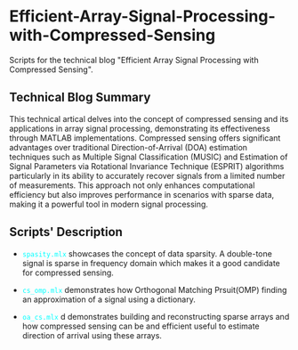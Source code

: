 # Efficient-Array-Signal-Processing-with-Compressed-Sensing
Scripts for the technical blog "Efficient Array Signal Processing with Compressed Sensing".

## Technical Blog Summary
This technical artical delves into the concept of compressed sensing and its applications in array signal processing, demonstrating its effectiveness through MATLAB implementations.
Compressed sensing offers significant advantages over traditional Direction-of-Arrival (DOA) estimation techniques such as Multiple Signal Classification (MUSIC) and Estimation of Signal Parameters via Rotational Invariance Technique (ESPRIT) algorithms particularly in its ability to accurately recover signals from a limited number of measurements. This approach not only enhances computational efficiency but also improves performance in scenarios with sparse data, making it a powerful tool in modern signal processing.

## Scripts' Description 
 - <code style="color : Aqua">spasity.mlx</code> showcases the concept of data sparsity. A double-tone signal is sparse in frequency domain which makes it a good candidate for compressed sensing. 
   
 - <code style="color : Aqua">cs_omp.mlx</code> demonstrates how Orthogonal Matching Prsuit(OMP) finding an approximation of a signal using a dictionary.
   
   
 - <code style="color : Aqua">oa_cs.mlx</code> d demonstrates building and reconstructing sparse arrays and how compressed sensing can be and efficient useful to estimate direction of arrival using these arrays.
